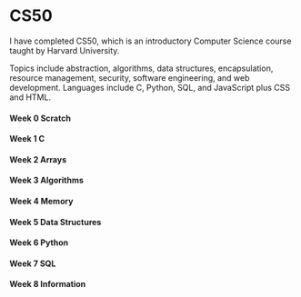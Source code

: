# CS50

I have completed CS50, which is an introductory Computer Science course taught by Harvard University.

Topics include abstraction, algorithms, data structures, encapsulation, resource management, security, software engineering, and web development. Languages include C, Python, SQL, and JavaScript plus CSS and HTML.

#### Week 0 Scratch
#### Week 1 C
#### Week 2 Arrays
#### Week 3 Algorithms
#### Week 4 Memory
#### Week 5 Data Structures
#### Week 6 Python
#### Week 7 SQL
#### Week 8 Information
